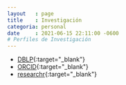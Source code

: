 ```yaml
---
layout   : page
title    : Investigación
categoria: personal
date     : 2021-06-15 22:11:00 -0600
# Perfiles de Investigación
---
```


<!-- ## Artículos publicados: -->

<!-- ![dblp](https://dblp.org/img/logo.320x120.png) -->

<!--| Portal |
| --- |
| [DBLP](https://dblp.org/pid/89/10879.html){:target="_blank"} |
| [researchr](https://researchr.org/search/publication/oscar+ch%C3%A1vez-bosquez){:target="_blank"} |-->

* [DBLP](https://dblp.org/pid/89/10879.html){:target="_blank"}
* [ORCID](https://orcid.org/0000-0002-0324-9886){:target="_blank"}
* [researchr](https://researchr.org/search/publication/oscar+ch%C3%A1vez-bosquez){:target="_blank"}

<!-- 
Páginas interesantes de investigación:
https://github.com/PingoUPB/ResearchR
https://researchr.org/profile/peterdmosses
-->